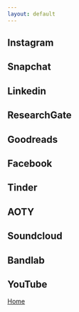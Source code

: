 ```yaml
---
layout: default
---
```


## Instagram

## Snapchat

## Linkedin

## ResearchGate

## Goodreads

## Facebook

## Tinder

## AOTY

## Soundcloud

## Bandlab

## YouTube

[Home](./)

